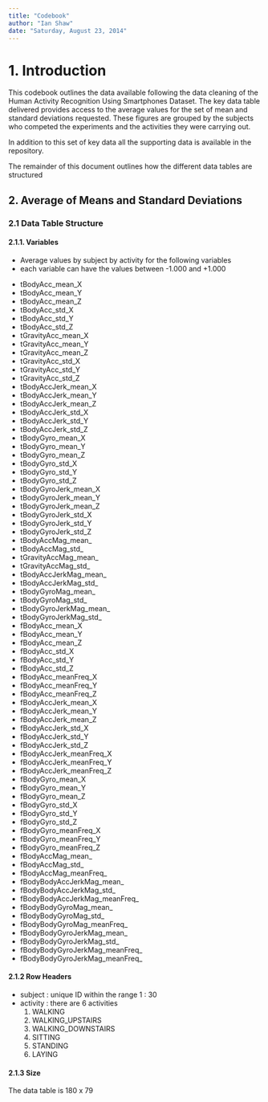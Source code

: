 ```yaml
---
title: "Codebook"
author: "Ian Shaw"
date: "Saturday, August 23, 2014"
---
```


# 1. Introduction

This codebook outlines the data available following the data cleaning of the Human Activity Recognition Using Smartphones Dataset. The key data table delivered provides access to the average values for the set of mean and standard deviations requested. These figures are grouped by the subjects who competed the experiments and the activities they were carrying out.

In addition to this set of key data all the supporting data is available in the repository. 

The remainder of this document outlines how the different data tables are structured

## 2. Average of Means and Standard Deviations

### 2.1 Data Table Structure

#### 2.1.1. Variables

- Average values by subject by activity for the following variables
- each variable can have the values between -1.000 and +1.000

* tBodyAcc_mean_X
* tBodyAcc_mean_Y
* tBodyAcc_mean_Z
* tBodyAcc_std_X
* tBodyAcc_std_Y
* tBodyAcc_std_Z
* tGravityAcc_mean_X
* tGravityAcc_mean_Y
* tGravityAcc_mean_Z
* tGravityAcc_std_X
* tGravityAcc_std_Y
* tGravityAcc_std_Z
* tBodyAccJerk_mean_X
* tBodyAccJerk_mean_Y
* tBodyAccJerk_mean_Z
* tBodyAccJerk_std_X
* tBodyAccJerk_std_Y
* tBodyAccJerk_std_Z
* tBodyGyro_mean_X
* tBodyGyro_mean_Y
* tBodyGyro_mean_Z
* tBodyGyro_std_X
* tBodyGyro_std_Y
* tBodyGyro_std_Z
* tBodyGyroJerk_mean_X
* tBodyGyroJerk_mean_Y
* tBodyGyroJerk_mean_Z
* tBodyGyroJerk_std_X
* tBodyGyroJerk_std_Y
* tBodyGyroJerk_std_Z
* tBodyAccMag_mean_
* tBodyAccMag_std_
* tGravityAccMag_mean_
* tGravityAccMag_std_
* tBodyAccJerkMag_mean_
* tBodyAccJerkMag_std_
* tBodyGyroMag_mean_
* tBodyGyroMag_std_
* tBodyGyroJerkMag_mean_
* tBodyGyroJerkMag_std_
* fBodyAcc_mean_X
* fBodyAcc_mean_Y
* fBodyAcc_mean_Z
* fBodyAcc_std_X
* fBodyAcc_std_Y
* fBodyAcc_std_Z
* fBodyAcc_meanFreq_X
* fBodyAcc_meanFreq_Y
* fBodyAcc_meanFreq_Z
* fBodyAccJerk_mean_X
* fBodyAccJerk_mean_Y
* fBodyAccJerk_mean_Z
* fBodyAccJerk_std_X
* fBodyAccJerk_std_Y
* fBodyAccJerk_std_Z
* fBodyAccJerk_meanFreq_X
* fBodyAccJerk_meanFreq_Y
* fBodyAccJerk_meanFreq_Z
* fBodyGyro_mean_X
* fBodyGyro_mean_Y
* fBodyGyro_mean_Z
* fBodyGyro_std_X
* fBodyGyro_std_Y
* fBodyGyro_std_Z
* fBodyGyro_meanFreq_X
* fBodyGyro_meanFreq_Y
* fBodyGyro_meanFreq_Z
* fBodyAccMag_mean_
* fBodyAccMag_std_
* fBodyAccMag_meanFreq_
* fBodyBodyAccJerkMag_mean_
* fBodyBodyAccJerkMag_std_
* fBodyBodyAccJerkMag_meanFreq_
* fBodyBodyGyroMag_mean_
* fBodyBodyGyroMag_std_
* fBodyBodyGyroMag_meanFreq_
* fBodyBodyGyroJerkMag_mean_
* fBodyBodyGyroJerkMag_std_
* fBodyBodyGyroJerkMag_meanFreq_
* fBodyBodyGyroJerkMag_meanFreq_

#### 2.1.2 Row Headers
- subject : unique ID within the range 1 : 30
- activity : there are 6 activities 
     1. WALKING
     2. WALKING_UPSTAIRS
     3. WALKING_DOWNSTAIRS
     4. SITTING
     5. STANDING
     6. LAYING

#### 2.1.3 Size
The data table is 180 x 79
